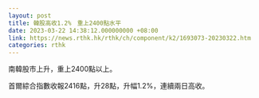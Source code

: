```yaml
---
layout: post
title: 韓股高收1.2%　重上2400點水平
date: 2023-03-22 14:38:12.000000000 +08:00
link: https://news.rthk.hk/rthk/ch/component/k2/1693073-20230322.htm
categories: rthk
---
```


南韓股市上升，重上2400點以上。

首爾綜合指數收報2416點，升28點，升幅1.2%，連續兩日高收。
